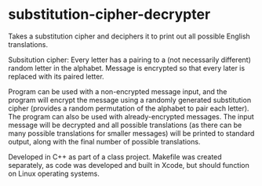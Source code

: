 # substitution-cipher-decrypter
Takes a substitution cipher and deciphers it to print out all possible English translations.

Subsitution cipher: Every letter has a pairing to a (not necessarily different) random letter in the alphabet.  Message is encrypted so that every later is replaced with its paired letter.

Program can be used with a non-encrypted message input, and the program will encrypt the message using a randomly generated substitution cipher (provides a random permutation of the alphabet to pair each letter).  The program can also be used with already-encrypted messages.  The input message will be decrypted and all possible translations (as there can be many possible translations for smaller messages) will be printed to standard output, along with the final number of possible translations.

Developed in C++ as part of a class project. Makefile was created separately, as code was developed and built in Xcode, but should function on Linux operating systems.
